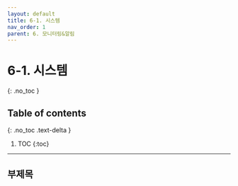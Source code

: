 ```yaml
---
layout: default
title: 6-1. 시스템
nav_order: 1
parent: 6. 모니터링&알림
---
```


# 6-1. 시스템
{: .no_toc }

## Table of contents
{: .no_toc .text-delta }

1. TOC
{:toc}

---

## 부제목